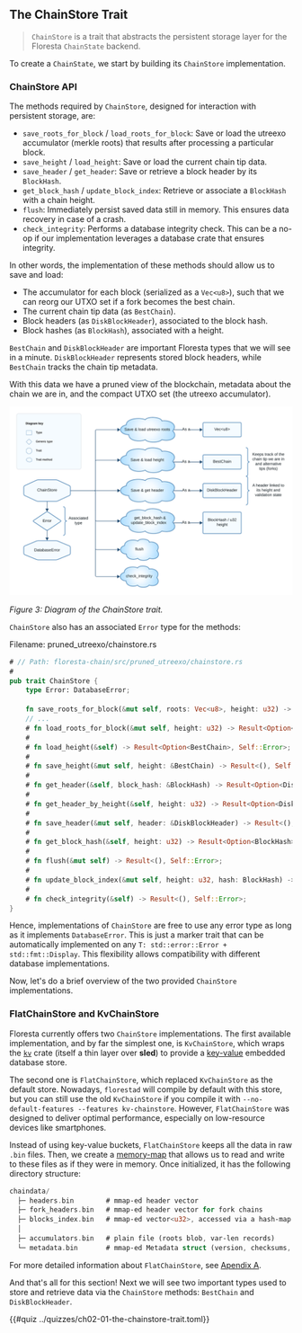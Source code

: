 ## The ChainStore Trait

> `ChainStore` is a trait that abstracts the persistent storage layer for the Floresta `ChainState` backend.

To create a `ChainState`, we start by building its `ChainStore` implementation.

### ChainStore API

The methods required by `ChainStore`, designed for interaction with persistent storage, are:
- `save_roots_for_block` / `load_roots_for_block`: Save or load the utreexo accumulator (merkle roots) that results after processing a particular block.
- `save_height` / `load_height`: Save or load the current chain tip data.
- `save_header` / `get_header`: Save or retrieve a block header by its `BlockHash`.
- `get_block_hash` / `update_block_index`: Retrieve or associate a `BlockHash` with a chain height.
- `flush`: Immediately persist saved data still in memory. This ensures data recovery in case of a crash.
- `check_integrity`: Performs a database integrity check. This can be a no-op if our implementation leverages a database crate that ensures integrity.

In other words, the implementation of these methods should allow us to save and load:

- The accumulator for each block (serialized as a `Vec<u8>`), such that we can reorg our UTXO set if a fork becomes the best chain.
- The current chain tip data (as `BestChain`).
- Block headers (as `DiskBlockHeader`), associated to the block hash.
- Block hashes (as `BlockHash`), associated with a height.

`BestChain` and `DiskBlockHeader` are important Floresta types that we will see in a minute. `DiskBlockHeader` represents stored block headers, while `BestChain` tracks the chain tip metadata.

With this data we have a pruned view of the blockchain, metadata about the chain we are in, and the compact UTXO set (the utreexo accumulator).

![](./img/chainstore.png)

*Figure 3: Diagram of the ChainStore trait.*

`ChainStore` also has an associated `Error` type for the methods:

Filename: pruned_utreexo/chainstore.rs

```rust
# // Path: floresta-chain/src/pruned_utreexo/chainstore.rs
#
pub trait ChainStore {
    type Error: DatabaseError;

    fn save_roots_for_block(&mut self, roots: Vec<u8>, height: u32) -> Result<(), Self::Error>;
    // ...
    # fn load_roots_for_block(&mut self, height: u32) -> Result<Option<Vec<u8>>, Self::Error>;
    #
    # fn load_height(&self) -> Result<Option<BestChain>, Self::Error>;
    #
    # fn save_height(&mut self, height: &BestChain) -> Result<(), Self::Error>;
    #
    # fn get_header(&self, block_hash: &BlockHash) -> Result<Option<DiskBlockHeader>, Self::Error>;
    #
    # fn get_header_by_height(&self, height: u32) -> Result<Option<DiskBlockHeader>, Self::Error>;
    #
    # fn save_header(&mut self, header: &DiskBlockHeader) -> Result<(), Self::Error>;
    #
    # fn get_block_hash(&self, height: u32) -> Result<Option<BlockHash>, Self::Error>;
    #
    # fn flush(&mut self) -> Result<(), Self::Error>;
    #
    # fn update_block_index(&mut self, height: u32, hash: BlockHash) -> Result<(), Self::Error>;
    #
    # fn check_integrity(&self) -> Result<(), Self::Error>;
}
```

Hence, implementations of `ChainStore` are free to use any error type as long as it implements `DatabaseError`. This is just a marker trait that can be automatically implemented on any `T: std::error::Error + std::fmt::Display`. This flexibility allows compatibility with different database implementations.

Now, let's do a brief overview of the two provided `ChainStore` implementations.

### FlatChainStore and KvChainStore

Floresta currently offers two `ChainStore` implementations. The first available implementation, and by far the simplest one, is `KvChainStore`, which wraps the [`kv`](https://crates.io/crates/kv) crate (itself a thin layer over **sled**) to provide a [key-value](https://en.wikipedia.org/wiki/Key%E2%80%93value_database) embedded database store.

The second one is `FlatChainStore`, which replaced `KvChainStore` as the default store. Nowadays, `florestad` will compile by default with this store, but you can still use the old `KvChainStore` if you compile it with `--no-default-features --features kv-chainstore`. However, `FlatChainStore` was designed to deliver optimal performance, especially on low-resource devices like smartphones.

Instead of using key-value buckets, `FlatChainStore` keeps all the data in raw `.bin` files. Then, we create a [memory-map](https://en.wikipedia.org/wiki/Memory-mapped_file) that allows us to read and write to these files as if they were in memory. Once initialized, it has the following directory structure:

```rust
chaindata/
  ├─ headers.bin        # mmap‑ed header vector
  ├─ fork_headers.bin   # mmap‑ed header vector for fork chains
  ├─ blocks_index.bin   # mmap‑ed vector<u32>, accessed via a hash‑map linking block hashes to heights
  │
  ├─ accumulators.bin   # plain file (roots blob, var‑len records)
  └─ metadata.bin       # mmap‑ed Metadata struct (version, checksums, file lengths...)
```

For more detailed information about `FlatChainStore`, see [Apendix A](appendix-01-flat-chainstore.md).

And that's all for this section! Next we will see two important types used to store and retrieve data via the `ChainStore` methods: `BestChain` and `DiskBlockHeader`.

{{#quiz ../quizzes/ch02-01-the-chainstore-trait.toml}}
